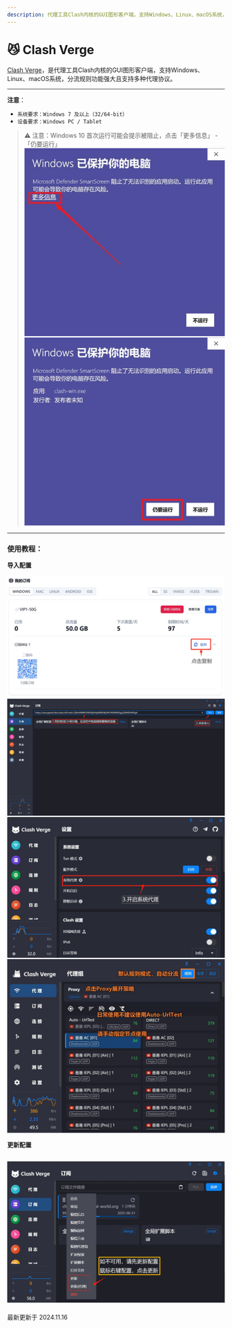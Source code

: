 ```yaml
---
description: 代理工具Clash内核的GUI图形客户端，支持Windows、Linux、macOS系统，分流规则功能强大且支持多种代理协议
---
```


# 😼 Clash Verge

[Clash Verge](https://github.com/clash-verge-rev/clash-verge-rev/releases/download/v1.7.7/Clash.Verge\_1.7.7\_x64-setup.exe)，是代理工具Clash内核的GUI图形客户端，支持Windows、Linux、macOS系统，分流规则功能强大且支持多种代理协议。

***

**注意**：

* `系统要求：Windows 7 及以上（32/64-bit）`
* `设备要求：Windows PC / Tablet`

> ⚠️ 注意：Windows 10 首次运行可能会提示被阻止，点击「更多信息」 - 「仍要运行」 ![图一](clash-verge-01.jpg)![图二](clash-verge-02.jpg)

***

### 使用教程：

**导入配置**

![图三](clash-verge-03.png) ![图四](clash-verge-04.png) ![图五](clash-verge-05.png) ![图六](clash-verge-06.jpg)

**更新配置**

## ![图七](clash-verge-07.png)

最新更新于 2024.11.16
